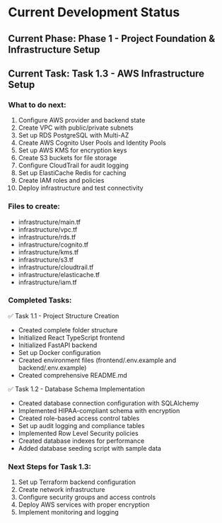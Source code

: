 # Current Development Status

## Current Phase: Phase 1 - Project Foundation & Infrastructure Setup
## Current Task: Task 1.3 - AWS Infrastructure Setup

### What to do next:
1. Configure AWS provider and backend state
2. Create VPC with public/private subnets
3. Set up RDS PostgreSQL with Multi-AZ
4. Create AWS Cognito User Pools and Identity Pools
5. Set up AWS KMS for encryption keys
6. Create S3 buckets for file storage
7. Configure CloudTrail for audit logging
8. Set up ElastiCache Redis for caching
9. Create IAM roles and policies
10. Deploy infrastructure and test connectivity

### Files to create:
- infrastructure/main.tf
- infrastructure/vpc.tf
- infrastructure/rds.tf
- infrastructure/cognito.tf
- infrastructure/kms.tf
- infrastructure/s3.tf
- infrastructure/cloudtrail.tf
- infrastructure/elasticache.tf
- infrastructure/iam.tf

### Completed Tasks:
✅ Task 1.1 - Project Structure Creation
- Created complete folder structure
- Initialized React TypeScript frontend
- Initialized FastAPI backend
- Set up Docker configuration
- Created environment files (frontend/.env.example and backend/.env.example)
- Created comprehensive README.md

✅ Task 1.2 - Database Schema Implementation
- Created database connection configuration with SQLAlchemy
- Implemented HIPAA-compliant schema with encryption
- Created role-based access control tables
- Set up audit logging and compliance tables
- Implemented Row Level Security policies
- Created database indexes for performance
- Added database seeding script with sample data

### Next Steps for Task 1.3:
1. Set up Terraform backend configuration
2. Create network infrastructure
3. Configure security groups and access controls
4. Deploy AWS services with proper encryption
5. Implement monitoring and logging
